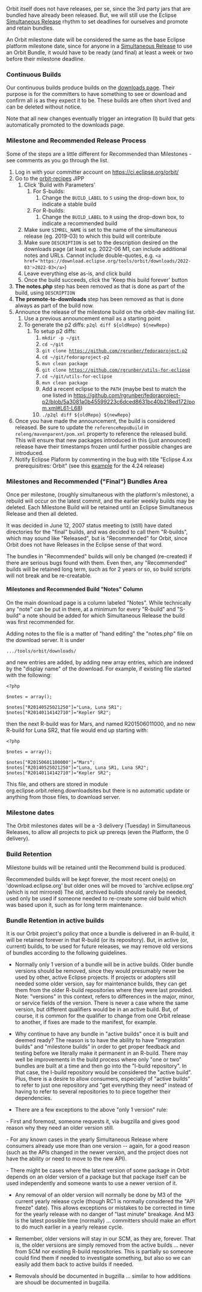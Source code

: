 Orbit itself does not have releases, per se, since the 3rd party jars
that are bundled have already been released. But, we will still use the
Eclipse [Simultaneous Release](https://wiki.eclipse.org/Simultaneous_Release) rhythm
to set deadlines for ourselves and promote and retain bundles.

An Orbit milestone date will be considered the same as the base Eclipse
platform milestone date, since for anyone in a [Simultaneous
Release](https://wiki.eclipse.org/Simultaneous_Release) to use an Orbit Bundle, it
would have to be ready (and final) at least a week or two before their
milestone deadline.

### Continuous Builds

Our continuous builds produce builds on the [downloads
page](http://download.eclipse.org/tools/orbit/downloads). Their purpose
is for the committers to have something to see or download and confirm
all is as they expect it to be. These builds are often short lived and
can be deleted without notice.

Note that all new changes eventually trigger an integration (I) build
that gets automatically promoted to the downloads page.

### Milestone and Recommended Release Process

Some of the steps are a little different for Recommended than
Milestones - see comments as you go through the list.

1.  Log in with your committer account on
    <https://ci.eclipse.org/orbit/>
2.  Go to the
    [orbit-recipes](https://ci.eclipse.org/orbit/job/orbit-recipes/)
    JIPP
    1.  Click 'Build with Parameters'
        1.  For S-builds:
            1.  Change the `BUILD_LABEL` to `S` using the drop-down box,
                to indicate a stable build
        2.  For R-builds:
            1.  Change the `BUILD_LABEL` to `R` using the drop-down box,
                to indicate a recommended build
    2.  Make sure `SIMREL_NAME` is set to the name of the simultaneous
        release (eg. 2019-03) to which this build will contribute
    3.  Make sure `DESCRIPTION` is set to the description desired on the
        downloads page (at least e.g. 2022-06 M1, can include additional
        notes and URLs. Cannot include double-quotes, e.g.
        `<a href='https://download.eclipse.org/tools/orbit/downloads/2022-03'>2022-03</a>`)
    4.  Leave everything else as-is, and click build
    5.  Once the build succeeds, click the 'Keep this build forever'
        button
3.  **The notes.php** step has been removed as that is done as part of
    the build, using `DESCRIPTION`
4.  **The promote-to-downloads** step has been removed as that is done
    always as part of the build now.
5.  Announce the release of the milestone build on the orbit-dev mailing
    list.
    1.  Use a previous announcement email as a starting point
    2.  To generate the p2 diffs: `p2ql diff ${oldRepo} ${newRepo}`
        1.  To setup p2 diffs:
            1.  `mkdir -p ~/git`
            2.  `cd ~/git`
            3.  `git clone `[`https://github.com/rgrunber/fedoraproject-p2`](https://github.com/rgrunber/fedoraproject-p2)
            4.  `cd ~/git/fedoraproject-p2`
            5.  `mvn clean package`
            6.  `git clone `[`https://github.com/rgrunber/utils-for-eclipse`](https://github.com/rgrunber/utils-for-eclipse)
            7.  `cd ~/git/utils-for-eclipse`
            8.  `mvn clean package`
            9.  Add a recent eclipse to the `PATH` (maybe best to match
                the one listed in
                <https://github.com/rgrunber/fedoraproject-p2/blob/5a3081a0b45599223c6dced8631bc40b218ed172/pom.xml#L61-L68>)
            10. `./p2ql diff ${oldRepo} ${newRepo}`
6.  Once you have made the announcement, the build is considered
    released. Be sure to update the `referenceRepoBuild` in
    `releng/mavenparent/pom.xml` property to reference the released
    build. This will ensure that new packages introduced in this (just
    announced) release have their timestamps frozen until further
    possible changes are introduced.
7.  Notify Eclipse Plaform by commenting in the bug with title "Eclipse
    4.xx prerequisitres: Orbit" (see this
    [example](https://github.com/eclipse-platform/eclipse.platform.releng.aggregator/issues/172)
    for the 4.24 release)

### Milestones and Recommended ("Final") Bundles Area

Once per milestone, (roughly simultaneous with the platform's
milestone), a rebuild will occur on the latest commit, and the earlier
weekly builds may be deleted. Each Milestone Build will be retained
until an Eclipse Simultaneous Release and then all deleted.

It was decided in June 12, 2007 status meeting to (still) have dated
directories for the "final" builds, and was decided to call them
"R-builds", which may sound like "Released", but is "Recommended" for
Orbit, since Orbit does not have Releases in the Eclipse sense of that
word.

The bundles in "Recommended" builds will only be changed (re-created) if
there are serious bugs found with them. Even then, any "Recommended"
builds will be retained long term, such as for 2 years or so, so build
scripts will not break and be re-creatable.

#### Milestones and Recommended Build "Notes" Column

On the main download page is a column labeled "Notes". While technically
any "note" can be put in there, at a minimum for every "R-build" and
"S-build" a note should be added for which Simultaneous Release the
build was first recommended for.

Adding notes to the file is a matter of "hand editing" the "notes.php"
file on the download server. It is under

`.../tools/orbit/downloads/`

and new entries are added, by adding new array entries, which are
indexed by the "display name" of the download. For example, if existing
file started with the following:

`<?php`  
  
`$notes = array();`  
  
`$notes["R20140525021250"]="Luna, Luna SR1";`  
`$notes["R20140114142710"]="Kepler SR2";`  

then the next R-build was for Mars, and named R201506011000, and no new
R-build for Luna SR2, that file would end up starting with:

`<?php`  
  
`$notes = array();`  
  
`$notes["R20150601100000"]="Mars";`  
`$notes["R20140525021250"]="Luna, Luna SR1, Luna SR2";`  
`$notes["R20140114142710"]="Kepler SR2";`

This file, and others are stored in module
org.eclipse.orbit.releng.downloadsites but there is no automatic update
or anything from those files, to download server.

### Milestone dates

The Orbit milestones dates will be a -3 delivery (Tuesday) in
Simultaneous Releases, to allow all projects to pick up prereqs (even
the Platform, the 0 delivery).

### Build Retention

Milestone builds will be retained until the Recommend build is produced.

Recommended builds will be kept forever, the most recent one(s) on
'download.eclipse.org' but older ones will be moved to
'archive.eclipse.org' (which is not mirrored) The old, archived builds
should rarely be needed, used only be used if someone needed to
re-create some old build which was based upon it, such as for long term
maintenance.

### Bundle Retention in active builds

It is our Orbit project's policy that once a bundle is delivered in an
R-build, it will be retained forever in that R-build (or its
repository). But, in active (or, current) builds, to be used for future
releases, we may remove old versions of bundles according to the
following guidelines.

-   Normally only 1 version of a bundle will be in active builds. Older
    bundle versions should be removed, since they would presumably never
    be used by other, active Eclipse projects. If projects or adopters
    still needed some older version, say for maintenance builds, they
    can get them from the older R-build repositories where they were
    last provided. Note: "versions" in this context, refers to
    differences in the major, minor, or service fields of the version.
    There is never a case where the same version, but different
    qualifiers would be in an active build. But, of course, it is common
    for the qualifier to change from one Orbit release to another, if
    fixes are made to the manifest, for example.

<!-- -->

-   Why continue to have any bundle in "active builds" once it is built
    and deemed ready? The reason is to have the ability to have
    "integration builds" and "milestone builds" in order to get proper
    feedback and testing before we literally make it permanent in an
    R-build. There may well be improvements in the build process where
    only "one or two" bundles are built at a time and then go into the
    "I-build repository". In that case, the I-build repository would be
    considered the "active build". Plus, there is a desire to allow
    consumers, especially of "active builds" to refer to just one
    repository and "get everything they need" instead of having to refer
    to several repositories to to piece together their dependencies.

<!-- -->

-   There are a few exceptions to the above "only 1 version" rule:

  
\- First and foremost, someone requests it, via bugzilla and gives good
reason why they need an older version still.

\- For any known cases in the yearly Simultaneous Release where
consumers already use more than one version -- again, for a good reason
(such as the APIs changed in the newer version, and the project does not
have the ability or need to move to the new API).

\- There might be cases where the latest version of some package in
Orbit depends on an older version of a package but that package itself
can be used independently and someone wants to use a newer version of
it.

-   Any removal of an older version will normally be done by M3 of the
    current yearly release cycle (though RC1 is normally considered the
    "API freeze" date). This allows exceptions or mistakes to be
    corrected in time for the yearly release with no danger of "last
    minute" breakage. And M3 is the latest possible time (normally) ...
    committers should make an effort to do much earlier in a yearly
    release cycle.

<!-- -->

-   Remember, older versions will stay in our SCM, as they are, forever.
    That is, the older versions are simply removed from the active
    builds ... never from SCM nor existing R-build repositories. This is
    partially so someone could find them if needed to investigate
    something, but also so we can easily add them back to active builds
    if needed.

<!-- -->

-   Removals should be documented in bugzilla ... similar to how
    additions are shoudl be documented in bugzilla.
